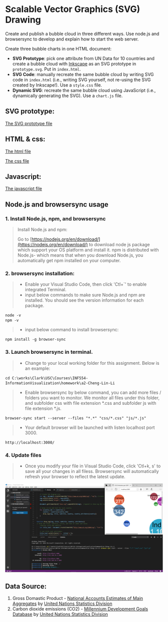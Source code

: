  # Scalable Vector Graphics (SVG) Drawing

Create and publish a bubble cloud in three different ways. Use node.js and browsersync to develop and explain how to start the web server. 

Create three bubble charts in one HTML document:
* **SVG Prototype**: pick one attribute from UN Data for 10 countries and create a bubble cloud with [Inkscape](http://www.inkscape.org) as an SVG prototype in `prototype.svg`. Put in `index.html`.
* **SVG Code**: manually recreate the same bubble cloud by writing SVG code in `index.html` (i.e., writing SVG yourself, not re-using the SVG created by Inkscape!). Use a `style.css` file.
* **Dynamic SVG**: recreate the same bubble cloud using JavaScript (i.e., dynamically generating the SVG). Use a `chart.js` file.


## SVG prototype:
[The SVG prototype file](https://github.com/INF554Fall17/a2-Cheng-Lin-Li/blob/master/prototype.svg?short_path=a9581bf)

## HTML & css:
[The html file](https://github.com/INF554Fall17/a2-Cheng-Lin-Li/blob/master/index.html)

[The css file](https://github.com/INF554Fall17/a2-Cheng-Lin-Li/blob/master/css/style.css)

## Javascript:
[The javascript file](https://github.com/INF554Fall17/a2-Cheng-Lin-Li/blob/master/js/chart.js)

## Node.js and browsersync usage

### 1. Install Node.js, npm, and browsersync

>Install Node.js and npm:
>
>Go to [https://nodejs.org/en/download/](https://nodejs.org/en/download/) to download node js package which support your OS platform and install it. npm is distributed with Node.js- which means that when you download Node.js, you automatically get npm installed on your computer.

### 2. browsersync installation:
>
> * Enable your Visual Studio Code, then click 'Ctl+`' to enable integrated Terminal.
> * input below commands to make sure Node.js and npm are installed. You should see the version information for each package.
```
node -v
npm -v
```
> * input below command to install browsersync:
```
npm install -g browser-sync
```
### 3. Launch browsersync in terminal.
> * Change to your local working folder for this assignment. Below is an example:
```
cd C:\works\Clark\USC\Courses\INF554-InformationVisualization\homework\a2-Cheng-Lin-Li
```
> * Enable browsersync by below command, you can add more files / folders you want to monitor. We monitor all files under this folder, and subfolder css with file extension *.css and subfolder js with file extension *.js.
```
browser-sync start --server --files "*.*" "css/*.css" "js/*.js"
```
> * Your default browser will be launched with listen localhost port 3000.
```
http://localhost:3000/
```
### 4. Update files
> * Once you modify your file in Visual Studio Code, click 'Ctl+k, s' to save all your changes in all filess. Browsersync will automatically refresh your browser to reflect the latest update.

![Node.js and browsersync usage screenshoot for reference.](image/screenshoot.png "Model Architecture")

## Data Source:
1. Gross Domastic Product - [National Accounts Estimates of Main Aggregates](http://data.un.org/Data.aspx?d=SNAAMA&f=grID%3a101%3bcurrID%3aUSD%3bpcFlag%3a0%3bitID%3a9) by [United Nations Statistics Division](https://unstats.un.org/home/)
2. Carbon dioxide emissions (CO2) - [Millennium Development Goals Database](http://data.un.org/Data.aspx?q=CO2&d=MDG&f=seriesRowID%3a749#MDG) by [United Nations Statistics Division](https://unstats.un.org/home/)
